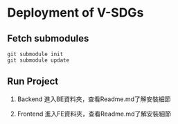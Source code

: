 # Deployment of V-SDGs

## Fetch submodules
```shell
git submodule init
git submodule update
```

## Run Project
1. Backend
進入BE資料夾，查看Readme.md了解安裝細節
   
2. Frontend
進入FE資料夾，查看Readme.md了解安裝細節
